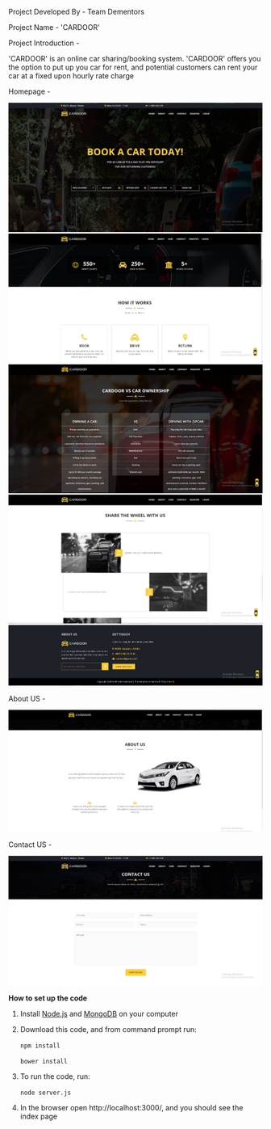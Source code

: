 Project Developed By - Team Dementors

Project Name - 'CARDOOR'

Project Introduction - 

'CARDOOR' is an online car sharing/booking system. 
'CARDOOR' offers you the option to put up you car for rent, and potential customers can rent your car at a fixed upon hourly rate charge 



Homepage -

<img src="images/home.JPG">
<img src="images/home2.JPG">
<img src="images/home3.JPG">
<img src="images/home4.JPG">
<img src="images/home5.JPG">

About US -

<img src="images/about.JPG">

Contact US -

<img src="images/contact.JPG">





**How to set up the code**

1. Install [Node.js](https://nodejs.org/en/download/) and [MongoDB](https://www.mongodb.com/download-center?jmp=nav) on your computer

2. Download this code, and from command prompt run:

   `npm install`


   `bower install`


3. To run the code, run:

    `node server.js`

    
4. In the browser open http://localhost:3000/, and you should see the index page


